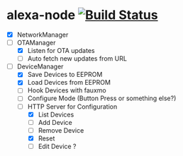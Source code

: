 # alexa-node [![Build Status](https://travis-ci.org/rpidanny/alexa-node.svg?branch=develop)](https://travis-ci.org/rpidanny/alexa-node)

- [x] NetworkManager
- [ ] OTAManager
  - [x] Listen for OTA updates
  - [ ] Auto fetch new updates from URL
- [ ] DeviceManager
  - [x] Save Devices to EEPROM
  - [x] Load Devices from EEPROM
  - [ ] Hook Devices with fauxmo
  - [ ] Configure Mode (Button Press or something else?)
  - [ ] HTTP Server for Configuration
    - [x] List Devices
    - [ ] Add Device
    - [ ] Remove Device
    - [x] Reset
    - [ ] Edit Device ?